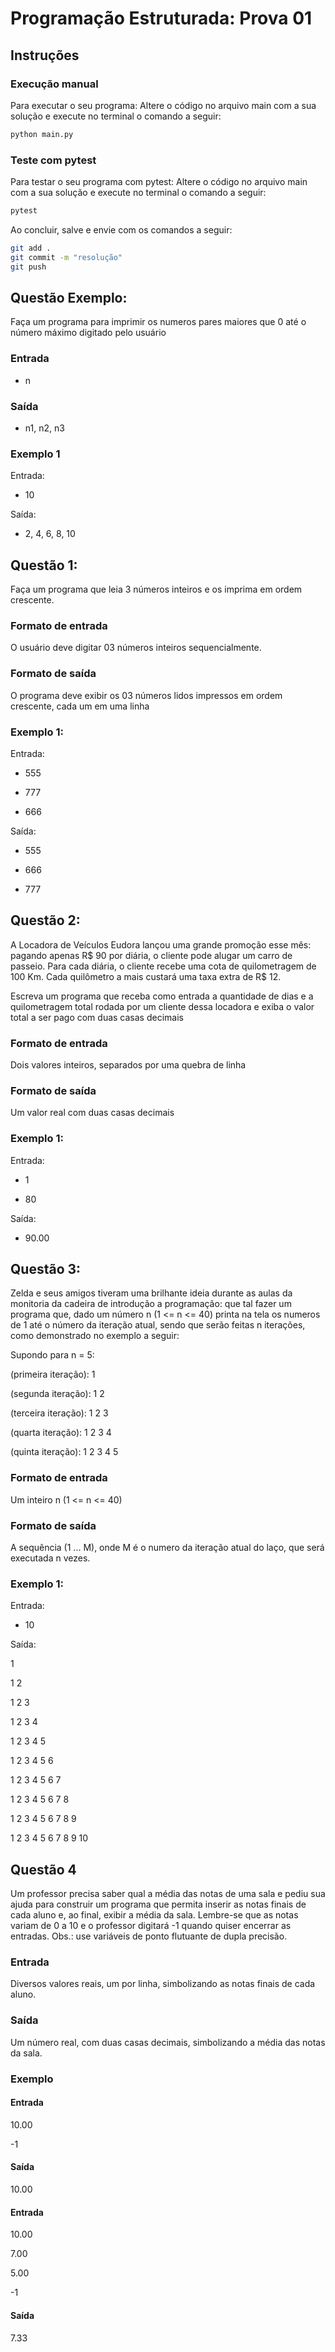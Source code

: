 # Programação Estruturada: Prova 01

## Instruções

### Execução manual

Para executar o seu programa: Altere o código no arquivo main com a sua solução e execute no terminal o comando a seguir:

```sh
python main.py
```

### Teste com pytest

Para testar o seu programa com pytest: Altere o código no arquivo main com a sua solução e execute no terminal o comando a seguir:

```sh
pytest
```

Ao concluir, salve e envie com os comandos a seguir:
```sh
git add .
git commit -m "resolução"
git push
```

## Questão Exemplo:

Faça um programa para imprimir os numeros pares maiores que 0 até o número máximo digitado pelo usuário

### Entrada

- n

### Saída

- n1, n2, n3

### Exemplo 1

Entrada: 

- 10

Saída: 

- 2, 4, 6, 8, 10

## Questão 1:

Faça um programa que leia 3 números inteiros e os imprima em ordem crescente.

### Formato de entrada

O usuário deve digitar 03 números inteiros sequencialmente.

### Formato de saída

O programa deve exibir os 03 números lidos impressos em ordem crescente, cada um em uma linha

### Exemplo 1:

Entrada:

- 555
  
- 777
  
- 666

Saída:

- 555
  
- 666
  
- 777

## Questão 2:

A Locadora de Veículos Eudora lançou uma grande promoção esse mês: pagando apenas R$ 90 por diária, o cliente pode alugar um carro de passeio. Para cada diária, o cliente recebe uma cota de quilometragem de 100 Km. Cada quilômetro a mais custará uma taxa extra de R$ 12.

Escreva um programa que receba como entrada a quantidade de dias e a quilometragem total rodada por um cliente dessa locadora e exiba o valor total a ser pago com duas casas decimais

### Formato de entrada

Dois valores inteiros, separados por uma quebra de linha

### Formato de saída

Um valor real com duas casas decimais

### Exemplo 1:

Entrada:

- 1

- 80

Saída:

- 90.00

## Questão 3:

Zelda e seus amigos tiveram uma brilhante ideia durante as aulas da monitoria da cadeira de introdução a programação: que tal fazer um programa que, dado um número n (1 <= n <= 40) printa na tela os numeros de 1 até o número da iteração atual, sendo que serão feitas n iterações, como demonstrado no exemplo a seguir:

Supondo para n = 5:

(primeira iteração):   1

(segunda iteração):    1 2

(terceira iteração):   1 2 3

(quarta iteração):     1 2 3 4

(quinta iteração):     1 2 3 4 5

### Formato de entrada

Um inteiro n (1 <= n <= 40)

### Formato de saída

A sequência (1 ... M), onde M é o numero da iteração atual do laço, que será executada n vezes.


### Exemplo 1:

Entrada:

- 10

Saída:

1

1 2

1 2 3

1 2 3 4

1 2 3 4 5

1 2 3 4 5 6

1 2 3 4 5 6 7

1 2 3 4 5 6 7 8

1 2 3 4 5 6 7 8 9

1 2 3 4 5 6 7 8 9 10


## Questão 4

Um professor precisa saber qual a média das notas de uma sala e pediu sua ajuda para construir um programa que permita inserir as notas finais de cada aluno e, ao final, exibir a média da sala. Lembre-se que as notas variam de 0 a 10 e o professor digitará -1 quando quiser encerrar as entradas. Obs.: use variáveis de ponto flutuante de dupla precisão.

### Entrada

Diversos valores reais, um por linha, simbolizando as notas finais de cada aluno.

### Saída

Um número real, com duas casas decimais, simbolizando a média das notas da sala.


### Exemplo

#### Entrada

10.00

-1

#### Saída

10.00

#### Entrada

10.00

7.00

5.00

-1

#### Saída

7.33
